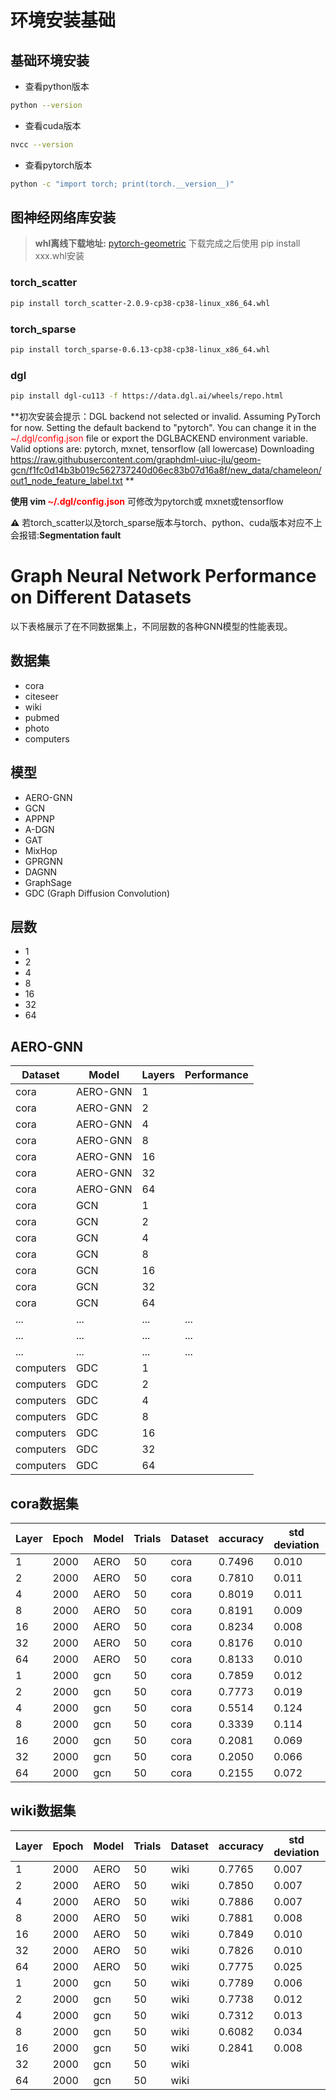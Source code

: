 # 环境安装基础

## 基础环境安装

- 查看python版本

```bash
python --version
```

- 查看cuda版本

```bash
nvcc --version
```

- 查看pytorch版本

```bash
python -c "import torch; print(torch.__version__)"
```

## 图神经网络库安装

> **whl离线下载地址:** [pytorch-geometric](https://pytorch-geometric.com/whl/)
> 下载完成之后使用 pip install xxx.whl安装

### torch_scatter

```bash 
pip install torch_scatter-2.0.9-cp38-cp38-linux_x86_64.whl
```

### torch_sparse

```bash 
pip install torch_sparse-0.6.13-cp38-cp38-linux_x86_64.whl
```

### dgl

```bash
pip install dgl-cu113 -f https://data.dgl.ai/wheels/repo.html
```

**初次安装会提示：DGL backend not selected or invalid. Assuming PyTorch for now.
Setting the default backend to "pytorch". You can change it in the <span style="color:red;">~/.dgl/config.json</span>
file or export the DGLBACKEND environment variable. Valid options are: pytorch, mxnet, tensorflow (all lowercase)
Downloading https://raw.githubusercontent.com/graphdml-uiuc-jlu/geom-gcn/f1fc0d14b3b019c562737240d06ec83b07d16a8f/new_data/chameleon/out1_node_feature_label.txt
**

**使用 vim <span style="color:red;">~/.dgl/config.json</span>** 可修改为pytorch或 mxnet或tensorflow

**⚠️** 若torch_scatter以及torch_sparse版本与torch、python、cuda版本对应不上会报错:**Segmentation fault**

# Graph Neural Network Performance on Different Datasets

以下表格展示了在不同数据集上，不同层数的各种GNN模型的性能表现。

## 数据集

- cora
- citeseer
- wiki
- pubmed
- photo
- computers

## 模型

- AERO-GNN
- GCN
- APPNP
- A-DGN
- GAT
- MixHop
- GPRGNN
- DAGNN
- GraphSage
- GDC (Graph Diffusion Convolution)

## 层数

- 1
- 2
- 4
- 8
- 16
- 32
- 64

## AERO-GNN

| Dataset   | Model    | Layers | Performance |
|-----------|----------|--------|-------------|
| cora      | AERO-GNN | 1      |             |
| cora      | AERO-GNN | 2      |             |
| cora      | AERO-GNN | 4      |             |
| cora      | AERO-GNN | 8      |             |
| cora      | AERO-GNN | 16     |             |
| cora      | AERO-GNN | 32     |             |
| cora      | AERO-GNN | 64     |             |
| cora      | GCN      | 1      |             |
| cora      | GCN      | 2      |             |
| cora      | GCN      | 4      |             |
| cora      | GCN      | 8      |             |
| cora      | GCN      | 16     |             |
| cora      | GCN      | 32     |             |
| cora      | GCN      | 64     |             |
| ...       | ...      | ...    | ...         |
| ...       | ...      | ...    | ...         |
| ...       | ...      | ...    | ...         |
| computers | GDC      | 1      |             |
| computers | GDC      | 2      |             |
| computers | GDC      | 4      |             |
| computers | GDC      | 8      |             |
| computers | GDC      | 16     |             |
| computers | GDC      | 32     |             |
| computers | GDC      | 64     |             |

## cora数据集

| Layer | Epoch | Model | Trials | Dataset | accuracy | std deviation | Dirichlet energy |
|-------|-------|-------|--------|---------|----------|---------------|------------------|
| 1     | 2000  | AERO  | 50     | cora    | 0.7496   | 0.010         | None             |
| 2     | 2000  | AERO  | 50     | cora    | 0.7810   | 0.011         | None             |
| 4     | 2000  | AERO  | 50     | cora    | 0.8019   | 0.011         | None             |
| 8     | 2000  | AERO  | 50     | cora    | 0.8191   | 0.009         | None             |
| 16    | 2000  | AERO  | 50     | cora    | 0.8234   | 0.008         | None             |
| 32    | 2000  | AERO  | 50     | cora    | 0.8176   | 0.010         | None             |
| 64    | 2000  | AERO  | 50     | cora    | 0.8133   | 0.010         | None             |
| 1     | 2000  | gcn   | 50     | cora    | 0.7859   | 0.012         | None             |
| 2     | 2000  | gcn   | 50     | cora    | 0.7773   | 0.019         | None             |
| 4     | 2000  | gcn   | 50     | cora    | 0.5514   | 0.124         | None             |
| 8     | 2000  | gcn   | 50     | cora    | 0.3339   | 0.114         | None             |
| 16    | 2000  | gcn   | 50     | cora    | 0.2081   | 0.069         | None             |
| 32    | 2000  | gcn   | 50     | cora    | 0.2050   | 0.066         | None             |
| 64    | 2000  | gcn   | 50     | cora    | 0.2155   | 0.072         | None             |

## wiki数据集

| Layer | Epoch | Model | Trials | Dataset | accuracy | std deviation | Dirichlet energy |
|-------|-------|-------|--------|---------|----------|---------------|------------------|
| 1     | 2000  | AERO  | 50     | wiki    | 0.7765   | 0.007         | None             |
| 2     | 2000  | AERO  | 50     | wiki    | 0.7850   | 0.007         | None             |
| 4     | 2000  | AERO  | 50     | wiki    | 0.7886   | 0.007         | None             |
| 8     | 2000  | AERO  | 50     | wiki    | 0.7881   | 0.008         | None             |
| 16    | 2000  | AERO  | 50     | wiki    | 0.7849   | 0.010         | None             |
| 32    | 2000  | AERO  | 50     | wiki    | 0.7826   | 0.010         | None             |
| 64    | 2000  | AERO  | 50     | wiki    | 0.7775   | 0.025         | None             |
| 1     | 2000  | gcn   | 50     | wiki    | 0.7789   | 0.006         | None             |
| 2     | 2000  | gcn   | 50     | wiki    | 0.7738   | 0.012         | None             |
| 4     | 2000  | gcn   | 50     | wiki    | 0.7312   | 0.013         | 119.1959         |
| 8     | 2000  | gcn   | 50     | wiki    | 0.6082   | 0.034         | 92.8894          |
| 16    | 2000  | gcn   | 50     | wiki    | 0.2841   | 0.008         | 3.5670           |
| 32    | 2000  | gcn   | 50     | wiki    |          |               |                  |
| 64    | 2000  | gcn   | 50     | wiki    |          |               |                  |
